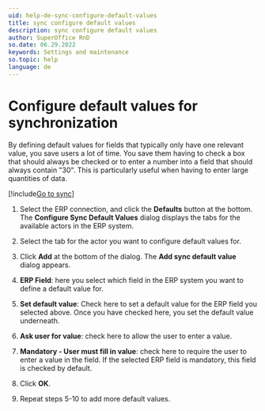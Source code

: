 ```yaml
---
uid: help-de-sync-configure-default-values
title: sync configure default values
description: sync configure default values
author: SuperOffice RnD
so.date: 06.29.2022
keywords: Settings and maintenance
so.topic: help
language: de
---
```


# Configure default values for synchronization

By defining default values for fields that typically only have one relevant value, you save users a lot of time. You save them having to check a box that should always be checked or to enter a number into a field that should always contain "30". This is particularly useful when having to enter large quantities of data.

[!include[Go to sync](../includes/goto-sync.md)]

1. Select the ERP connection, and click the **Defaults** button at the bottom. The **Configure Sync Default Values** dialog displays the tabs for the available actors in the ERP system.

1. Select the tab for the actor you want to configure default values for.

1. Click **Add** at the bottom of the dialog. The **Add sync default value** dialog appears.

1. **ERP Field**: here you select which field in the ERP system you want to define a default value for.

1. **Set default value**: Check here to set a default value for the ERP field you selected above. Once you have checked here, you set the default value underneath.

1. **Ask user for value**: check here to allow the user to enter a value.

1. **Mandatory - User must fill in value**: check here to require the user to enter a value in the field. If the selected ERP field is mandatory, this field is checked by default.

1. Click **OK**.

1. Repeat steps 5-10 to add more default values.

